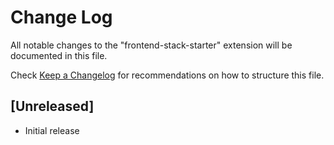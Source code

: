 # Change Log

All notable changes to the "frontend-stack-starter" extension will be documented in this file.

Check [Keep a Changelog](http://keepachangelog.com/) for recommendations on how to structure this file.

## [Unreleased]

- Initial release